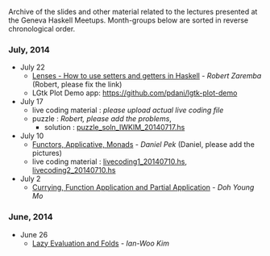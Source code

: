 Archive of the slides and other material related to the lectures presented at the Geneva Haskell Meetups. Month-groups below are sorted in reverse chronological order.

### July, 2014

* July 22
    - [Lenses - How to use setters and getters in Haskell](http://localhost) - _Robert Zaremba_ (Robert, please fix the link)
    - LGtk Plot Demo app: https://github.com/pdani/lgtk-plot-demo
* July 17
    - live coding material : *please upload actual live coding file*
    - puzzle : *Robert, please add the problems*, 
        - solution : [puzzle_soln_IWKIM_20140717.hs](https://github.com/haskell-geneva/lectures/blob/master/puzzle_soln_IWKIM_20140717.hs)
* July 10 
    - [Functors, Applicative, Monads](http://localhost) - _Daniel Pek_ (Daniel, please add the pictures)
    - live coding material : [livecoding1_20140710.hs](https://github.com/haskell-geneva/lectures/blob/master/livecoding1_20140710.hs), [livecoding2_20140710.hs](https://github.com/haskell-geneva/lectures/blob/master/livecoding2_20140710.hs)
* July 2
    - [Currying, Function Application and Partial Application](https://github.com/haskell-geneva/lectures/blob/master/talk20140702.pdf)  - _Doh Young Mo_

### June, 2014
* June 26 
    - [Lazy Evaluation and Folds](https://github.com/haskell-geneva/lectures/blob/master/talk20140626.pdf)  - _Ian-Woo Kim_

